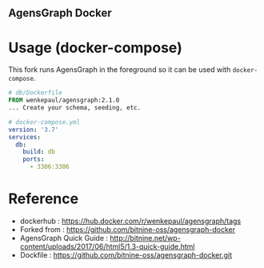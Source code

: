 ## AgensGraph Docker    

# Usage (docker-compose)    
This fork runs AgensGraph in the foreground so it can be used with `docker-compose`.

```Dockerfile
# db/Dockerfile
FROM wenkepaul/agensgraph:2.1.0
... Create your schema, seeding, etc.
```

```docker-compose.yml
# docker-compose.yml
version: '3.7'
services:
  db:
    build: db
    ports:
      - 3306:3306
```

# Reference
* dockerhub : https://hub.docker.com/r/wenkepaul/agensgraph/tags
* Forked from : https://github.com/bitnine-oss/agensgraph-docker
* AgensGraph Quick Guide : http://bitnine.net/wp-content/uploads/2017/06/html5/1.3-quick-guide.html
* Dockfile : https://github.com/bitnine-oss/agensgraph-docker.git

